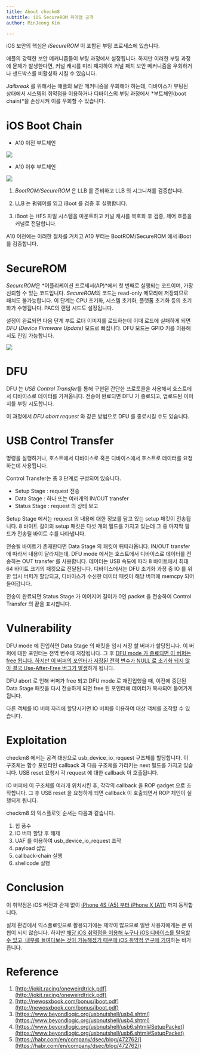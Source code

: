 ```yaml
---
title: About checkm8 
subtitle: iOS SecureROM 취약점 공격
author: MinJeong Kim 

---
```


iOS 보안의 핵심은 *iSecureROM* 이 포함된 부팅 프로세스에 있습니다.

애플의 강력한 보안 메커니즘들이 부팅 과정에서 설정됩니다. 하지만 이러한 부팅 과정에 문제가 발생한다면, 커널 캐시를 미리 패치하여 커널 패치 보안 메커니즘을 우회하거나 샌드박스를 비활성화 시킬 수 있습니다.

*Jailbreak* 를 위해서는 애플의 보안 메커니즘을 우회해야 하는데, 디바이스가 부팅된 상태에서 시스템의 취약점을 이용하거나 디바이스의 부팅 과정에서 *부트체인(boot chain)*을 손상시켜 이를 우회할 수 있습니다.

# iOS Boot Chain

- A10 이전 부트체인

![](https://user-images.githubusercontent.com/39076499/69136160-b18c7f80-0afd-11ea-8e09-03244df8af82.png)

- A10 이후 부트체인

![](https://user-images.githubusercontent.com/39076499/69136368-1516ad00-0afe-11ea-9439-6ac6458450f5.png)

1) *BootROM/SecureROM* 은 LLB 를 준비하고 LLB 의 시그니쳐를 검증합니다.

2) LLB 는 펌웨어를 읽고 iBoot 를 검증 후 실행합니다.

3) iBoot 는 HFS 파일 시스템을 마운트하고 커널 캐시를 복호화 후 검증, 제어 흐름을 커널로 전달합니다.

A10 이전에는 이러한 절차를 거치고 A10 부터는 BootROM/SecureROM 에서 iBoot 를 검증합니다.

# SecureROM

*SecureROM*은 *어플리케이션 프로세서(AP)*에서 첫 번째로 실행되는 코드이며, 가장 신뢰할 수 있는 코드입니다. *SecureROM*의 코드는 read-only 메모리에 저장되므로 패치도 불가능합니다.  이 단계는 CPU 초기화, 시스템 초기화, 플랫폼 초기화 등의 초기화가 수행됩니다. PAC의 랜덤 시드도 설정됩니다.

설정이 완료되면 다음 단계 부트 로더 이미지를 로드하는데 이때 로드에 실패하게 되면 *DFU (Device Firmware Update)* 모드로 빠집니다. DFU 모드는 GPIO 키를 이용해서도 진입 가능합니다.

![](https://user-images.githubusercontent.com/39076499/69136708-ae45c380-0afe-11ea-98d4-a62b70eb081d.png)

# DFU

DFU 는 *USB Control Transfer*를 통해 구현된 간단한 프로토콜을 사용해서 호스트에서 디바이스로 데이터를 가져옵니다.  전송이 완료되면 DFU 가 종료되고, 업로드된 이미지를 부팅 시도합니다.

이 과정에서 *DFU abort request* 와 같은 방법으로 DFU 를 종료시킬 수도 있습니다.


# USB Control Transfer

명령을 실행하거나, 호스트에서 디바이스로 혹은 디바이스에서 호스트로 데이터를 요청하는데 사용됩니다.

Control Transfer는 총 3 단계로 구성되어 있습니다.

- Setup Stage : request 전송
- Data Stage : 하나 또는 여러개의 IN/OUT transfer
- Status Stage : request 의 상태 보고

Setup Stage 에서는 request 의 내용에 대한 정보를 담고 있는 setup 패킷이 전송됩니다. 8 바이트 길이의 setup 패킷은 다섯 개의 필드를 가지고 있는데 그 중 마지막 필드가 전송될 바이트 수를 나타냅니다.

전송될 바이트가 존재한다면 Data Stage 의 패킷이 뒤따라옵니다. IN/OUT transfer 에 따라서 내용이 달라지는데, DFU mode 에서는 호스트에서 디바이스로 데이터를 전송하는 OUT transfer 를 사용합니다. 데이터는 USB 속도에 따라 8 바이트에서 최대 64 바이트 크기의 패킷으로 전달됩니다. 디바이스에서는 DFU 초기화 과정 중 IO 를 위한 임시 버퍼가 할당되고, 디바이스가 수신한 데이터 패킷이 해당 버퍼에 memcpy 되어 들어갑니다.

전송이 완료되면 Status Stage 가 이어지며 길이가 0인 packet 을 전송하여 Control Transfer 의 끝을 표시합니다.


# Vulnerability

DFU mode 에 진입하면 Data Stage 의 패킷을 임시 저장 할 버퍼가 할당됩니다. 이 버퍼에 대한 포인터는 전역 변수에 저장됩니다. 그 후 <u>DFU mode 가 종료되면 이 버퍼는 free 됩니다. 하지만 이 버퍼의 포인터가 저장된 전역 변수가 NULL 로 초기화 되지 않아 결국 Use-After-Free 버그가 발생</u>하게 됩니다.

DFU abort 로 인해 버퍼가 free 되고 DFU mode 로 재진입했을 때, 이전에 중단된 Data Stage 패킷을 다시 전송하게 되면 free 된 포인터에 데이터가 복사되어 들어가게 됩니다.

다른 객체를 IO 버퍼 자리에 할당시키면 IO 버퍼를 이용하여 대상 객체를 조작할 수 있습니다.

# Exploitation

checkm8 에서는 공격 대상으로 usb_device_io_request 구조체를 할당합니다. 이 구조체는 함수 포인터인 callback 과 다음 구조체를 가리키는 next 필드를 가지고 있습니다. USB reset 요청시 각 request 에 대한 callback 이 호출됩니다.

IO 버퍼에 이 구조체를 여러개 위치시킨 후, 각각의 callback 을 ROP gadget 으로 조작합니다. 그 후 USB reset 을 요청하게 되면 callback 이 호출되면서 ROP 체인이 실행되게 됩니다.

checkm8 의 익스플로잇 순서는 다음과 같습니다.

1. 힙 풍수
2. IO 버퍼 할당 후 해제
3. UAF 를 이용하여 usb_device_io_request 조작
4. payload 삽입
5. callback-chain 실행
6. shellcode 실행

# Conclusion

이 취약점은 iOS 버전과 관계 없이 <u>iPhone 4S (A5) 부터 iPhone X (A11)</u> 까지 동작합니다.

실제 환경에서 익스플로잇으로 활용되기에는 제약이 많으므로 일반 사용자에게는 큰 위협이 되지 않습니다. 하지만 <u>해당 iOS 취약점을 이용해 누구나 iOS 디바이스를 탈옥할 수 있고, 내부를 들여다보는 것이 가능해졌기 때문에 iOS 취약점 연구에 기여</u>하는 바가 큽니다.

# Reference

1. [http://iokit.racing/oneweirdtrick.pdf](http://iokit.racing/oneweirdtrick.pdf)
2. [http://newosxbook.com/bonus/iboot.pdf](http://newosxbook.com/bonus/iboot.pdf)
3. [https://www.beyondlogic.org/usbnutshell/usb4.shtml](https://www.beyondlogic.org/usbnutshell/usb4.shtml)
4. [https://www.beyondlogic.org/usbnutshell/usb6.shtml#SetupPacket](https://www.beyondlogic.org/usbnutshell/usb6.shtml#SetupPacket)
5. [https://habr.com/en/company/dsec/blog/472762/](https://habr.com/en/company/dsec/blog/472762/)


